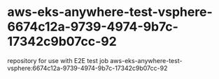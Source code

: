 # aws-eks-anywhere-test-vsphere-6674c12a-9739-4974-9b7c-17342c9b07cc-92
repository for use with E2E test job aws-eks-anywhere-test-vsphere:6674c12a-9739-4974-9b7c-17342c9b07cc-92
